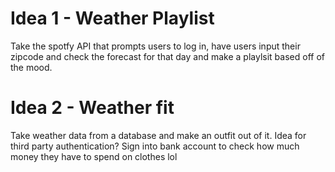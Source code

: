 # Idea 1 - Weather Playlist

Take the spotfy API that prompts users to log in, have users input their zipcode and check the forecast for that day and make a playlsit based off of the mood.

# Idea 2 - Weather fit

Take weather data from a database and make an outfit out of it. Idea for third party authentication? Sign into bank account to check how much money they have to spend on clothes lol

